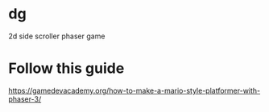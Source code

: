 # dg
2d side scroller phaser game

# Follow this guide
https://gamedevacademy.org/how-to-make-a-mario-style-platformer-with-phaser-3/


